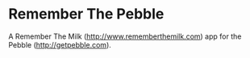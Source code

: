 Remember The Pebble
===================

A Remember The Milk (http://www.rememberthemilk.com) app for the Pebble (http://getpebble.com).